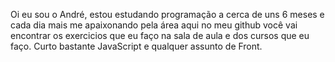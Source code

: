 Oi eu sou o André, estou estudando programação a cerca de uns 6 meses e cada dia mais me apaixonando pela área
aqui no meu github você vai encontrar os exercicios que eu faço na sala de aula e dos cursos que eu faço.
Curto bastante JavaScript e qualquer assunto de Front.
